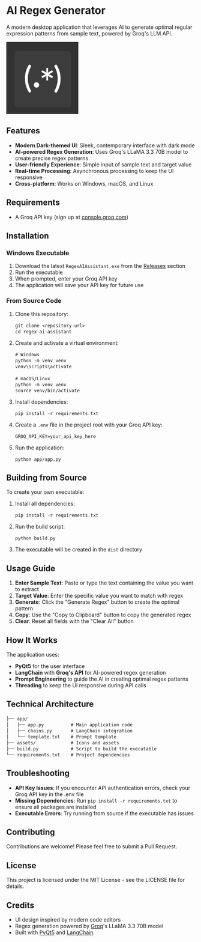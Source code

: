 # AI Regex Generator

A modern desktop application that leverages AI to generate optimal regular expression patterns from sample text, powered by Groq's LLM API.

![Regex AI Assistant](assets/app_icon.png)

## Features

- **Modern Dark-themed UI**: Sleek, contemporary interface with dark mode
- **AI-powered Regex Generation**: Uses Groq's LLaMA 3.3 70B model to create precise regex patterns
- **User-friendly Experience**: Simple input of sample text and target value
- **Real-time Processing**: Asynchronous processing to keep the UI responsive
- **Cross-platform**: Works on Windows, macOS, and Linux

## Requirements

- A Groq API key (sign up at [console.groq.com](https://console.groq.com))

## Installation

### Windows Executable

1. Download the latest `RegexAIAssistant.exe` from the [Releases](../../releases) section
2. Run the executable
3. When prompted, enter your Groq API key
4. The application will save your API key for future use

### From Source Code

1. Clone this repository:
   ```
   git clone <repository-url>
   cd regex-ai-assistant
   ```

2. Create and activate a virtual environment:
   ```
   # Windows
   python -m venv venv
   venv\Scripts\activate

   # macOS/Linux
   python -m venv venv
   source venv/bin/activate
   ```

3. Install dependencies:
   ```
   pip install -r requirements.txt
   ```

4. Create a `.env` file in the project root with your Groq API key:
   ```
   GROQ_API_KEY=your_api_key_here
   ```

5. Run the application:
   ```
   python app/app.py
   ```

## Building from Source

To create your own executable:

1. Install all dependencies:
   ```
   pip install -r requirements.txt
   ```

2. Run the build script:
   ```
   python build.py
   ```

3. The executable will be created in the `dist` directory

## Usage Guide

1. **Enter Sample Text**: Paste or type the text containing the value you want to extract
2. **Target Value**: Enter the specific value you want to match with regex
3. **Generate**: Click the "Generate Regex" button to create the optimal pattern
4. **Copy**: Use the "Copy to Clipboard" button to copy the generated regex
5. **Clear**: Reset all fields with the "Clear All" button

## How It Works

The application uses:
- **PyQt5** for the user interface
- **LangChain** with **Groq's API** for AI-powered regex generation
- **Prompt Engineering** to guide the AI in creating optimal regex patterns
- **Threading** to keep the UI responsive during API calls

## Technical Architecture

```
├── app/
│   ├── app.py          # Main application code 
│   ├── chains.py       # LangChain integration
│   └── template.txt    # Prompt template
├── assets/             # Icons and assets
├── build.py            # Script to build the executable
└── requirements.txt    # Project dependencies
```

## Troubleshooting

- **API Key Issues**: If you encounter API authentication errors, check your Groq API key in the .env file
- **Missing Dependencies**: Run `pip install -r requirements.txt` to ensure all packages are installed
- **Executable Errors**: Try running from source if the executable has issues

## Contributing

Contributions are welcome! Please feel free to submit a Pull Request.

## License

This project is licensed under the MIT License - see the LICENSE file for details.

## Credits

- UI design inspired by modern code editors
- Regex generation powered by [Groq](https://groq.com)'s LLaMA 3.3 70B model
- Built with [PyQt5](https://www.riverbankcomputing.com/software/pyqt/) and [LangChain](https://www.langchain.com)

